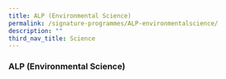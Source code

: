 ```yaml
---
title: ALP (Environmental Science)
permalink: /signature-programmes/ALP-environmentalscience/
description: ""
third_nav_title: Science
---
```




### ALP (Environmental Science)